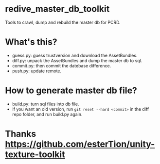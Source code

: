 # redive_master_db_toolkit
Tools to crawl, dump and rebuild the master db for PCRD.

# What's this?
- guess.py: guess trustversion and download the AssetBundles.
- diff.py: unpack the AssetBundles and dump the master db to sql.
- commit.py: then commit the datebase difference.
- push.py: update remote.

# How to generate master db file?
- build.py: turn sql files into db file.
- If you want an old version, run `git reset --hard <commit>` in the diff repo folder, and run build.py again.

# Thanks https://github.com/esterTion/unity-texture-toolkit
